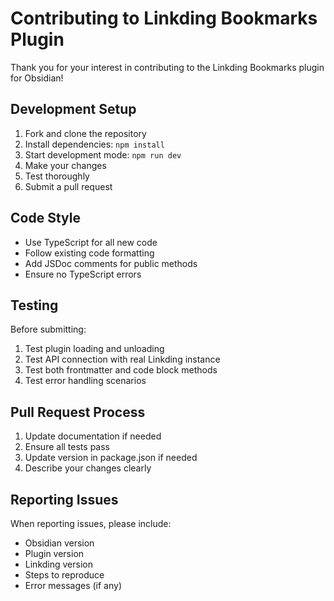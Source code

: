 # Contributing to Linkding Bookmarks Plugin

Thank you for your interest in contributing to the Linkding Bookmarks plugin for Obsidian!

## Development Setup

1. Fork and clone the repository
2. Install dependencies: `npm install`
3. Start development mode: `npm run dev`
4. Make your changes
5. Test thoroughly
6. Submit a pull request

## Code Style

- Use TypeScript for all new code
- Follow existing code formatting
- Add JSDoc comments for public methods
- Ensure no TypeScript errors

## Testing

Before submitting:
1. Test plugin loading and unloading
2. Test API connection with real Linkding instance
3. Test both frontmatter and code block methods
4. Test error handling scenarios

## Pull Request Process

1. Update documentation if needed
2. Ensure all tests pass
3. Update version in package.json if needed
4. Describe your changes clearly

## Reporting Issues

When reporting issues, please include:
- Obsidian version
- Plugin version
- Linkding version
- Steps to reproduce
- Error messages (if any)